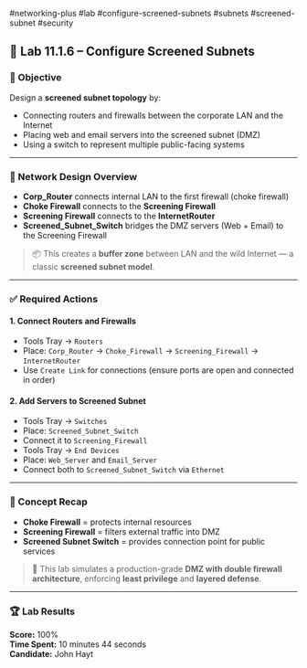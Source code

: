 #networking-plus #lab #configure-screened-subnets #subnets #screened-subnet #security 

## 🧪 Lab 11.1.6 – Configure Screened Subnets

### 🎯 Objective

Design a **screened subnet topology** by:
- Connecting routers and firewalls between the corporate LAN and the Internet
- Placing web and email servers into the screened subnet (DMZ)
- Using a switch to represent multiple public-facing systems

---

### 🧱 Network Design Overview

- **Corp_Router** connects internal LAN to the first firewall (choke firewall)
- **Choke Firewall** connects to the **Screening Firewall**
- **Screening Firewall** connects to the **InternetRouter**
- **Screened_Subnet_Switch** bridges the DMZ servers (Web + Email) to the Screening Firewall

> 📦 This creates a **buffer zone** between LAN and the wild Internet — a classic **screened subnet model**.

---

### ✅ Required Actions

#### 1. Connect Routers and Firewalls
- Tools Tray → `Routers`
- Place: `Corp_Router` → `Choke_Firewall` → `Screening_Firewall` → `InternetRouter`
- Use `Create Link` for connections (ensure ports are open and connected in order)

#### 2. Add Servers to Screened Subnet
- Tools Tray → `Switches`
- Place: `Screened_Subnet_Switch`
- Connect it to `Screening_Firewall`
- Tools Tray → `End Devices`
- Place: `Web_Server` and `Email_Server`
- Connect both to `Screened_Subnet_Switch` via `Ethernet`

---

### 🧠 Concept Recap

- **Choke Firewall** = protects internal resources
- **Screening Firewall** = filters external traffic into DMZ
- **Screened Subnet Switch** = provides connection point for public services

> 🧰 This lab simulates a production-grade **DMZ with double firewall architecture**, enforcing **least privilege** and **layered defense**.

---

### 🏆 Lab Results

**Score:** 100%  
**Time Spent:** 10 minutes 44 seconds  
**Candidate:** John Hayt

